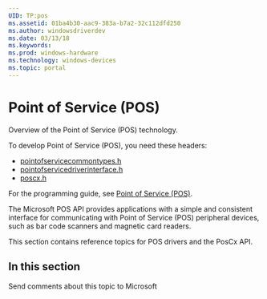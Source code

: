 ```yaml
---
UID: TP:pos
ms.assetid: 01ba4b30-aac9-383a-b7a2-32c112dfd250
ms.author: windowsdriverdev
ms.date: 03/13/18
ms.keywords: 
ms.prod: windows-hardware
ms.technology: windows-devices
ms.topic: portal
---
```


# Point of Service (POS)


Overview of the Point of Service (POS) technology.

To develop Point of Service (POS), you need these headers:

 * [pointofservicecommontypes.h](..\pointofservicecommontypes\index.md)
 * [pointofservicedriverinterface.h](..\pointofservicedriverinterface\index.md)
 * [poscx.h](..\poscx\index.md)

For the programming guide, see [Point of Service (POS)](https://docs.microsoft.com/en-us/windows-hardware/drivers/pos).

The Microsoft POS API  provides applications with a simple and consistent interface for communicating with Point of Service (POS) peripheral devices, such as bar code scanners and magnetic card readers. 

This section contains reference topics for POS drivers and the PosCx API.

## In this section

Send comments about this topic to Microsoft


